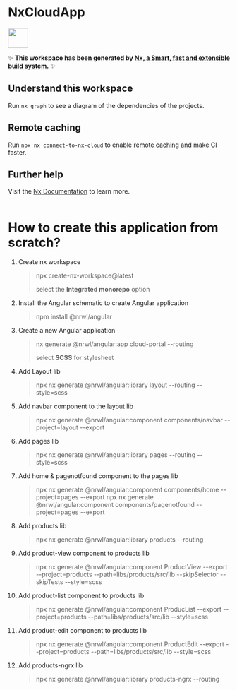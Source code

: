 # NxCloudApp

<a alt="Nx logo" href="https://nx.dev" target="_blank" rel="noreferrer"><img src="https://raw.githubusercontent.com/nrwl/nx/master/images/nx-logo.png" width="45"></a>

✨ **This workspace has been generated by [Nx, a Smart, fast and extensible build system.](https://nx.dev)** ✨

## Understand this workspace

Run `nx graph` to see a diagram of the dependencies of the projects.

## Remote caching

Run `npx nx connect-to-nx-cloud` to enable [remote caching](https://nx.app) and make CI faster.

## Further help

Visit the [Nx Documentation](https://nx.dev) to learn more.
<br><br>

# How to create this application from scratch?

1. Create nx workspace

   > npx create-nx-workspace@latest
   >
   > select the **Integrated monorepo** option

2. Install the Angular schematic to create Angular application

   > npm install @nrwl/angular

3. Create a new Angular application

   > nx generate @nrwl/angular:app cloud-portal --routing
   >
   > select **SCSS** for stylesheet

4. Add Layout lib

   > npx nx generate @nrwl/angular:library layout --routing --style=scss

5. Add navbar component to the layout lib

   > npx nx generate @nrwl/angular:component components/navbar --project=layout --export

6. Add pages lib

   > npx nx generate @nrwl/angular:library pages --routing --style=scss

7. Add home & pagenotfound component to the pages lib

   > npx nx generate @nrwl/angular:component components/home --project=pages --export
   > npx nx generate @nrwl/angular:component components/pagenotfound --project=pages --export

8. Add products lib

   > npx nx generate @nrwl/angular:library products --routing

9. Add product-view component to products lib

   > npx nx generate @nrwl/angular:component ProductView --export --project=products
   > --path=libs/products/src/lib --skipSelector --skipTests --style=scss

10. Add product-list component to products lib

    > npx nx generate @nrwl/angular:component ProducList --export --project=products --path=libs/products/src/lib --style=scss

11. Add product-edit component to products lib

    > npx nx generate @nrwl/angular:component ProductEdit --export --project=products --path=libs/products/src/lib --style=scss

12. Add products-ngrx lib
    > npx nx generate @nrwl/angular:library products-ngrx --routing
